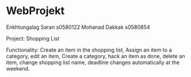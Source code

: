 # WebProjekt
Enkhtungalag Saran s0580122
Mohanad Dakkak s0580854

Project: Shopping List


Functionality:
Create an item in the shopping list,
Assign an item to a category,
edit an item,
Create a category,
hack an item as done,
delete an item,
change shopping list name,
deadline changes automatically at the weekend.





